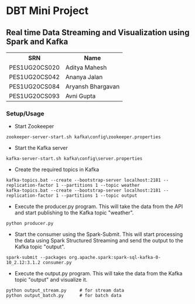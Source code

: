 # DBT Mini Project

## Real time Data Streaming and Visualization using Spark and Kafka

<table>
    <tr>
    	<th>SRN</th>
        <th>Name</th>
    </tr>
    <tr>
    	<td>PES1UG20CS020</td>
        <td>Aditya Mahesh</td>
    </tr>
    <tr>
    	<td>PES1UG20CS042</td>
        <td>Ananya Jalan</td>
    </tr>
    <tr>
    	<td>PES1UG20CS084</td>
        <td>Aryansh Bhargavan</td>
    </tr>
    <tr>
    	<td>PES1UG20CS093</td>
        <td>Avni Gupta</td>
    </tr>
</table>



### Setup/Usage

- Start Zookeeper

```
zookeeper-server-start.sh kafka\config\zookeeper.properties
```
* Start the Kafka server
```
kafka-server-start.sh kafka\config\server.properties
```
* Create the required topics in Kafka
```
kafka-topics.bat --create --bootstrap-server localhost:2181 --replication-factor 1 --partitions 1 --topic weather
kafka-topics.bat --create --bootstrap-server localhost:2181 --replication-factor 1 --partitions 1 --topic output
```
* Execute the producer.py program. This will take the data from the API and start publishing to the Kafka topic "weather".
```
python producer.py
```
* Start the consumer using the Spark-Submit. This will start processing the data using Spark Structured Streaming and send the output to the Kafka topic "output".
```
spark-submit --packages org.apache.spark:spark-sql-kafka-0-10_2.12:3.1.2 consumer.py
```
* Execute the output.py program. This will take the data from the Kafka topic "output" and visualize it.
```
python output_stream.py     # for stream data
python output_batch.py      # for batch data 
```

